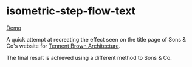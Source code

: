 # isometric-step-flow-text

[Demo](https://lairdkruger.github.io/isometric-step-flow-text/)

A quick attempt at recreating the effect seen on the title page of Sons & Co's website for [Tennent Brown Architecture](http://tennentbrown.co.nz/).

The final result is achieved using a different method to Sons & Co.

